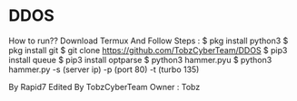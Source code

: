 # DDOS
How to run??
Download Termux And Follow Steps :
$ pkg install python3
$ pkg install git
$ git clone https://github.com/TobzCyberTeam/DDOS
$ pip3 install queue
$ pip3 install optparse
$ python3 hammer.pyu
$ python3 hammer.py -s (server ip) -p (port 80) -t (turbo 135)

By Rapid7
Edited By TobzCyberTeam
Owner : Tobz
